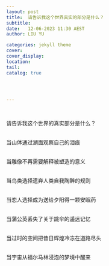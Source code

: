 ```yaml
---
layout: post
title:  请告诉我这个世界真实的部分是什么？
subtitle: 
date:   12-06-2023 11:30 AEST
author: LIU YU

categories: jekyll theme
cover: 
cover_display:
location: 
tail: 
catalog: true 




---
```






<br>

请告诉我这个世界的真实部分是什么？

<br>当山体通过湖面观察自己的泪痕

<br>当雕像不再需要解释被塑造的意义

<br>当鸟类选择遗弃人类自我陶醉的规则

<br>当恋人选择成为送给夕阳得一颗安眠药

<br>当蒲公英丢失了关于跳伞的遥远记忆

<br>当过时的空间把昔日辉煌冷冻在道路尽头

<br>当宇宙从福尔马林浸泡的梦境中醒来